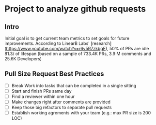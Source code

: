 # Project to analyze github requests

## Intro
Initial goal is to get current team metrics to set goals for future improvements.
According to LinearB Labs' [research] (https://www.youtube.com/watch?v=r6v5R7zkbgE), 50% of PRs are idle 81.3/ of lifespan (based on a sample of 733.4K PRs, 3.9 M comments and 25.6K Developers)


## Pull Size Request Best Practices
- [ ] Break Work into tasks that can be completed in a single sitting
- [ ] Start and finish PRs same day
- [ ] Find a reviewer within one hour
- [ ] Make changes right after comments are provided
- [ ] Keep those big refactors to separate pull requests
- [ ] Establish working agrements with your team (e.g.: max PR size is 200 LOC)
